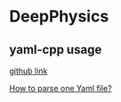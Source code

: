 # DeepPhysics

## yaml-cpp usage

[github link](https://github.com/jbeder/yaml-cpp)

[How to parse one Yaml file?](https://github.com/jbeder/yaml-cpp/wiki/Tutorial)
